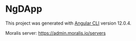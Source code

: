 # NgDApp

This project was generated with [Angular CLI](https://github.com/angular/angular-cli) version 12.0.4.


Moralis server: https://admin.moralis.io/servers

